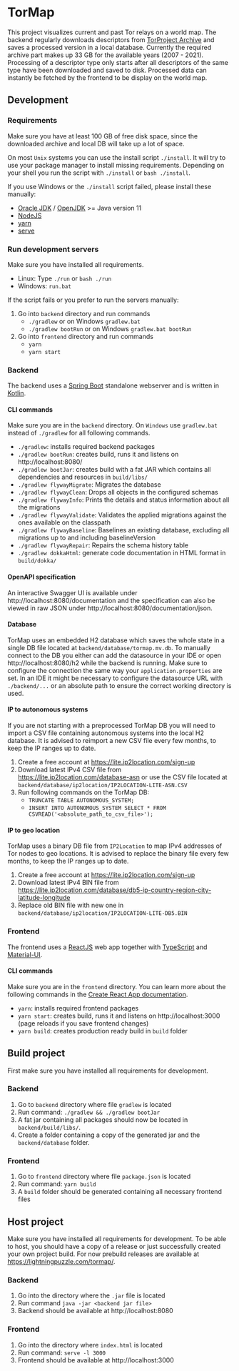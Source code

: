 # TorMap

This project visualizes current and past Tor relays on a world map. The backend regularly downloads descriptors
from [TorProject Archive](https://metrics.torproject.org/collector/archive/) and saves a processed version in a local
database. Currently the required archive part makes up 33 GB for the available years (2007 - 2021). Processing of a
descriptor type only starts after all descriptors of the same type have been downloaded and saved to disk. Processed
data can instantly be fetched by the frontend to be display on the world map.

## Development

### Requirements

Make sure you have at least 100 GB of free disk space, since the downloaded archive and local DB will take up a lot of
space.

On most `Unix` systems you can use the install script `./install`. It will try to use your package manager to install
missing requirements. Depending on your shell you run the script with `./install` or `bash ./install`.

If you use Windows or the `./install` script failed, please install these manually:

- [Oracle JDK](https://www.oracle.com/java/technologies/javase-downloads.html)
  / [OpenJDK](https://openjdk.java.net/install/index.html) >= Java version 11
- [NodeJS](https://nodejs.org/en/)
- [yarn](https://yarnpkg.com/en/docs/install)
- [serve](https://www.npmjs.com/package/serve)

### Run development servers

Make sure you have installed all requirements.

- Linux: Type `./run` or `bash ./run`
- Windows: `run.bat`

If the script fails or you prefer to run the servers manually:

1. Go into `backend` directory and run commands
    - `./gradlew` or on Windows `gradlew.bat`
    - `./gradlew bootRun` or on Windows `gradlew.bat bootRun`
2. Go into `frontend` directory and run commands
    - `yarn`
    - `yarn start`

### Backend

The backend uses a [Spring Boot](https://spring.io/projects/spring-boot) standalone webserver and is written
in [Kotlin](https://kotlinlang.org/).

#### CLI commands

Make sure you are in the `backend` directory. On `Windows` use `gradlew.bat`
instead of `./gradlew` for all following commands.

- `./gradlew`: installs required backend packages
- `./gradlew bootRun`: creates build, runs it and listens on http://localhost:8080/
- `./gradlew bootJar`: creates build with a fat JAR which contains all dependencies and resources in `build/libs/`
- `./gradlew flywayMigrate`: Migrates the database
- `./gradlew flywayClean`: Drops all objects in the configured schemas
- `./gradlew flywayInfo`: Prints the details and status information about all the migrations
- `./gradlew flywayValidate`: Validates the applied migrations against the ones available on the classpath
- `./gradlew flywayBaseline`: Baselines an existing database, excluding all migrations up to and including
  baselineVersion
- `./gradlew flywayRepair`: Repairs the schema history table
- `./gradlew dokkaHtml`: generate code documentation in HTML format in `build/dokka/`

#### OpenAPI specification

An interactive Swagger UI is available under http://localhost:8080/documentation and the specification can also be
viewed in raw JSON under http://localhost:8080/documentation/json.

#### Database

TorMap uses an embedded H2 database which saves the whole state in a single DB file located
at `backend/database/tormap.mv.db`. To manually connect to the DB you either can add the datasource in your IDE or
open http://localhost:8080/h2 while the backend is running. Make sure to configure the connection the same way
your `application.properties` are set. In an IDE it might be necessary to configure the datasource URL
with `./backend/...` or an absolute path to ensure the correct working directory is used.

#### IP to autonomous systems

If you are not starting with a preprocessed TorMap DB you will need to import a CSV file containing autonomous systems
into the local H2 database. It is advised to reimport a new CSV file every few months, to keep the IP ranges up to date.

1. Create a free account at https://lite.ip2location.com/sign-up
2. Download latest IPv4 CSV file from https://lite.ip2location.com/database-asn or use the CSV file located
   at `backend/database/ip2location/IP2LOCATION-LITE-ASN.CSV`
3. Run following commands on the TorMap DB:
    - `TRUNCATE TABLE AUTONOMOUS_SYSTEM;`
    - `INSERT INTO AUTONOMOUS_SYSTEM SELECT * FROM CSVREAD('<absolute_path_to_csv_file>');`

#### IP to geo location

TorMap uses a binary DB file from `IP2Location` to map IPv4 addresses of Tor nodes to geo locations. It is advised to
replace the binary file every few months, to keep the IP ranges up to date.

1. Create a free account at https://lite.ip2location.com/sign-up
2. Download latest IPv4 BIN file
   from https://lite.ip2location.com/database/db5-ip-country-region-city-latitude-longitude
3. Replace old BIN file with new one in `backend/database/ip2location/IP2LOCATION-LITE-DB5.BIN`

### Frontend

The frontend uses a [ReactJS](https://reactjs.org/) web app together with [TypeScript](https://www.typescriptlang.org/)
and [Material-UI](https://material-ui.com/).

#### CLI commands

Make sure you are in the `frontend` directory. You can learn more about the following commands in
the [Create React App documentation](https://facebook.github.io/create-react-app/docs/getting-started).

- `yarn`: installs required frontend packages
- `yarn start`: creates build, runs it and listens on http://localhost:3000 (page reloads if you save frontend changes)
- `yarn build`: creates production ready build in `build` folder

## Build project

First make sure you have installed all requirements for development.

### Backend

1. Go to `backend` directory where file `gradlew` is located
2. Run command: `./gradlew && ./gradlew bootJar`
3. A fat jar containing all packages should now be located in `backend/build/libs/`.
4. Create a folder containing a copy of the generated jar and the `backend/database` folder.

### Frontend

1. Go to `frontend` directory where file `package.json` is located
2. Run command: `yarn build`
3. A `build` folder should be generated containing all necessary frontend files

## Host project

Make sure you have installed all requirements for development. To be able to host, you should have a copy of a release
or just successfully created your own project build. For now prebuild releases are available
at https://lightningpuzzle.com/tormap/.

### Backend

1. Go into the directory where the `.jar` file is located
2. Run command `java -jar <backend jar file>`
3. Backend should be available at http://localhost:8080

### Frontend

1. Go into the directory where `index.html` is located
2. Run command: `serve -l 3000`
3. Frontend should be available at http://localhost:3000


